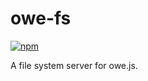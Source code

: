 # owe-fs

[![npm](https://img.shields.io/npm/v/owe-fs.svg)](https://www.npmjs.com/package/owe-fs)

A file system server for owe.js.
